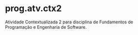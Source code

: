 # prog.atv.ctx2
Atividade Contextualizada 2 para disciplina de Fundamentos de Programação e Engenharia de Software.
